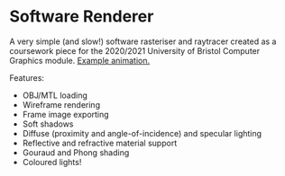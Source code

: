 # Software Renderer

A very simple (and slow!) software rasteriser and raytracer created as a coursework piece for the 2020/2021 University of Bristol Computer Graphics module. [Example animation.](https://youtu.be/14-3VaklA48)

Features:
- OBJ/MTL loading
- Wireframe rendering
- Frame image exporting
- Soft shadows
- Diffuse (proximity and angle-of-incidence) and specular lighting
- Reflective and refractive material support
- Gouraud and Phong shading
- Coloured lights!
